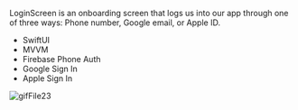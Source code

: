 LoginScreen is an onboarding screen that logs us into our app through one of three ways: Phone number, Google email, or Apple ID.
  - SwiftUI
  - MVVM
  - Firebase Phone Auth
  - Google Sign In
  - Apple Sign In

![gifFile23](https://github.com/pizza111/LoginScreen/assets/92029663/044803fb-0388-4511-bd99-6e3f9da864b2)
